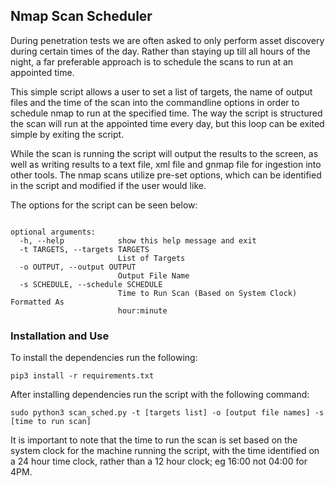 ## Nmap Scan Scheduler

During penetration tests we are often asked to only perform asset discovery during certain times of the day. Rather than staying up till all hours of the night, a far preferable approach is to schedule the scans to run at an appointed time.


This simple script allows a user to set a list of targets, the name of output files and the time of the scan into the commandline options in order to schedule nmap to run at the specified time. The way the script is structured the scan will run at the appointed time every day, but this loop can be exited simple by exiting the script.


While the scan is running the script will output the results to the screen, as well as writing results to a text file, xml file and gnmap file for ingestion into other tools. The nmap scans utilize pre-set options, which can be identified in the script and modified if the user would like.

The options for the script can be seen below:

```Scheduler for nmap Scanning

optional arguments:
  -h, --help            show this help message and exit
  -t TARGETS, --targets TARGETS
                        List of Targets
  -o OUTPUT, --output OUTPUT
                        Output File Name
  -s SCHEDULE, --schedule SCHEDULE
                        Time to Run Scan (Based on System Clock) Formatted As
                        hour:minute
```

### Installation and Use

To install the dependencies run the following:

`pip3 install -r requirements.txt`


After installing dependencies run the script with the following command:

`sudo python3 scan_sched.py -t [targets list] -o [output file names] -s [time to run scan]`

It is important to note that the time to run the scan is set based on the system clock for the machine running the script, with the time identified on a 24 hour time clock, rather than a 12 hour clock; eg 16:00 not 04:00 for 4PM.
